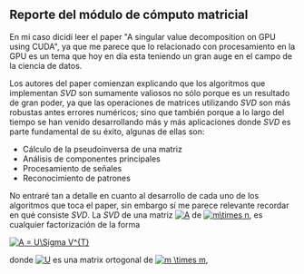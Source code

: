 ## Reporte del módulo de cómputo matricial

En mi caso dicidí leer el paper "A singular value decomposition on GPU using CUDA", ya que me parece que lo relacionado con procesamiento en la GPU es un tema que hoy en día esta teniendo un gran auge en el campo de la ciencia de datos.

Los autores del paper comienzan explicando que los algoritmos que implementan *SVD* son sumamente valiosos no sólo porque es un resultado de gran poder, ya que las operaciones de matrices utilizando *SVD* son más robustas antes errores numéricos; sino que también porque a lo largo del tiempo se han venido desarrollando más y más aplicaciones donde *SVD* es parte fundamental de su éxito, algunas de ellas son:

- Cálculo de la pseudoinversa de una matriz
- Análisis de componentes principales
- Procesamiento de señales
- Reconocimiento de patrones

No entraré tan a detalle en cuanto al desarrollo de cada uno de los algoritmos que toca el paper, sin embargo sí me parece relevante recordar en qué consiste *SVD*. La *SVD* de una matriz <a href="https://www.codecogs.com/eqnedit.php?latex=A" target="_blank"><img src="https://latex.codecogs.com/gif.latex?A" title="A" /></a> de <a href="https://www.codecogs.com/eqnedit.php?latex=m\times&space;n" target="_blank"><img src="https://latex.codecogs.com/gif.latex?m\times&space;n" title="m\times n" /></a>, es cualquier factorización  de la forma

<a href="https://www.codecogs.com/eqnedit.php?latex=A&space;=&space;U\Sigma&space;V^{T}" target="_blank"><img src="https://latex.codecogs.com/gif.latex?A&space;=&space;U\Sigma&space;V^{T}" title="A = U\Sigma V^{T}" /></a>

donde <a href="https://www.codecogs.com/eqnedit.php?latex=U" target="_blank"><img src="https://latex.codecogs.com/gif.latex?U" title="U" /></a> es una matrix ortogonal de <a href="https://www.codecogs.com/eqnedit.php?latex=m&space;\times&space;m" target="_blank"><img src="https://latex.codecogs.com/gif.latex?m&space;\times&space;m" title="m \times m" /></a>,
